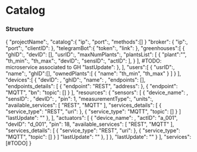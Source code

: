 # Catalog
### Structure
{
    "projectName":,
    "catalog":{
        "ip":,
        "port":,
        "methods":[]
    }
    "broker": {
        "ip":,
        "port":,
        "clientID":
    },
    "telegramBot":{
        "token":,
        "link":
    },
    "greenhouses":[
        {
            "ghID":,
            "devID": [],
            "usrID":,
            "maxNumPlants":,
            "plantsList": [
                {
                    "plant":"",
                    "th_min":,
                    "th_max":,
                    "devID":, 
                    "sensID":,
                    "actID":
                ],
                }
            ],
            #TODO: microservice associated to GH
            "lastUpdate":
        },
    ],
    "users":[
        {
            "usrID":,
            "name":,
            "ghID":[],
            "ownedPlants":[
                {
                    "name":
                    "th_min",
                    "th_max"
                }
            ]
        }
    ],
    "devices":[
        {
            "devID": ,
            "ghID":,
            "name": ,
            "endpoints": [],
            "endpoints_details": [
                {
                    "endpoint": "REST",
                    "address":
                },
                {
                    "endpoint": "MQTT",
                    "bn":
                    "topic": []
                }
            ],
            "resources": {
                "sensors": [
                    {
                        "device_name": ,
                        "sensID": ,
                        "devID": ,
                        "pin": 1,
                        "measurementType":,
                        "units":,
                        "available_services": [
                            "REST",
                            "MQTT"
                        ],
                        "services_details": [
                            {
                                "service_type": "REST",
                                "uri":
                            },
                            {
                                "service_type": "MQTT",
                                "topic": []
                            }
                        ]
                        "lastUpdate": ""
                    },
                ],
                "actuators": [
                    {
                        "device_name": ,
                        "actID": "a_001",
                        "devID": "d_001",
                        "pin": 18,
                        "available_services": [
                            "REST",
                            "MQTT"
                        ],
                        "services_details": [
                            {
                                "service_type": "REST",
                                "uri":
                            },
                            {
                                "service_type": "MQTT",
                                "topic": []
                            }
                        ]
                        "lastUpdate": ""
                    },
                ]
            },
            "lastUpdate": ""
        }
    ],
    "services":[#TODO]
}
